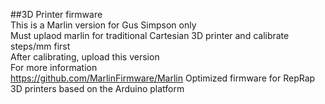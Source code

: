 ##3D Printer firmware</br>
This is a Marlin version for Gus Simpson only</br>
Must uplaod marlin for traditional Cartesian 3D printer and calibrate steps/mm first</br>
After calibrating, upload this version</br>
For more information</br>
https://github.com/MarlinFirmware/Marlin
Optimized firmware for RepRap 3D printers based on the Arduino platform

